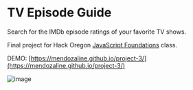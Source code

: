 # TV Episode Guide

Search for the IMDb episode ratings of your favorite TV shows.

Final project for Hack Oregon [JavaScript Foundations](https://badgr.io/public/assertions/jALzkNO3R5-QrByzur57iA) class.

DEMO: [https://mendozaline.github.io/project-3/](https://mendozaline.github.io/project-3/)

![image](https://i.imgur.com/Lmpq7Bp.png)

